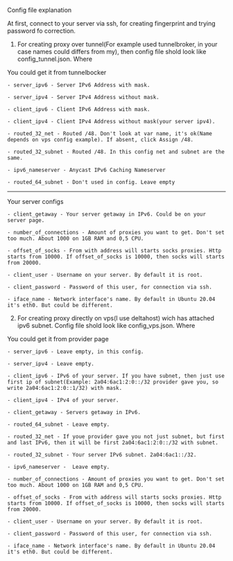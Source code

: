 Config file explanation

At first, connect to your server via ssh, for creating fingerprint and trying password fo correction.

1. For creating proxy over tunnel(For example used tunnelbroker, in your case names could differs from my), then config file shold look like config_tunnel.json. Where

You could get it from tunnelbocker

    - server_ipv6 - Server IPv6 Address with mask.

    - server_ipv4 - Server IPv4 Address without mask.

    - client_ipv6 - Client IPv6 Address with mask.

    - client_ipv4 - Client IPv4 Address without mask(your server ipv4).

    - routed_32_net - Routed /48. Don't look at var name, it's ok(Name depends on vps config example). If absent, click Assign /48.

    - routed_32_subnet - Routed /48. In this config net and subnet are the same.

    - ipv6_nameserver - Anycast IPv6 Caching Nameserver

    - routed_64_subnet - Don't used in config. Leave empty

________
Your server configs

    - client_getaway - Your server getaway in IPv6. Could be on your server page.

    - number_of_connections - Amount of proxies you want to get. Don't set too much. About 1000 on 1GB RAM and 0,5 CPU.

    - offset_of_socks - From with address will starts socks proxies. Http starts from 10000. If offset_of_socks is 10000, then socks will starts from 20000.

    - client_user - Username on your server. By default it is root.

    - client_password - Password of this user, for connection via ssh.
    
    - iface_name - Network interface's name. By default in Ubuntu 20.04 it's eth0. But could be different.


2. For creating proxy directly on vps(I use deltahost) wich has attached ipv6 subnet. Config file shold look like config_vps.json. Where

You could get it from provider page

    - server_ipv6 - Leave empty, in this config.

    - server_ipv4 - Leave empty.

    - client_ipv6 - IPv6 of your server. If you have subnet, then just use first ip of subnet(Example: 2a04:6ac1:2:0::/32 provider gave you, so write 2a04:6ac1:2:0::1/32) with mask.
    
    - client_ipv4 - IPv4 of your server.

    - client_getaway - Servers getaway in IPv6.

    - routed_64_subnet - Leave empty.

    - routed_32_net - If youe provider gave you not just subnet, but first and last IPv6, then it will be first 2a04:6ac1:2:0::/32 with subnet.

    - routed_32_subnet - Your server IPv6 subnet. 2a04:6ac1::/32.

    - ipv6_nameserver -  Leave empty.

    - number_of_connections - Amount of proxies you want to get. Don't set too much. About 1000 on 1GB RAM and 0,5 CPU.

    - offset_of_socks - From with address will starts socks proxies. Http starts from 10000. If offset_of_socks is 10000, then socks will starts from 20000.

    - client_user - Username on your server. By default it is root.

    - client_password - Password of this user, for connection via ssh.

    - iface_name - Network interface's name. By default in Ubuntu 20.04 it's eth0. But could be different. 
    